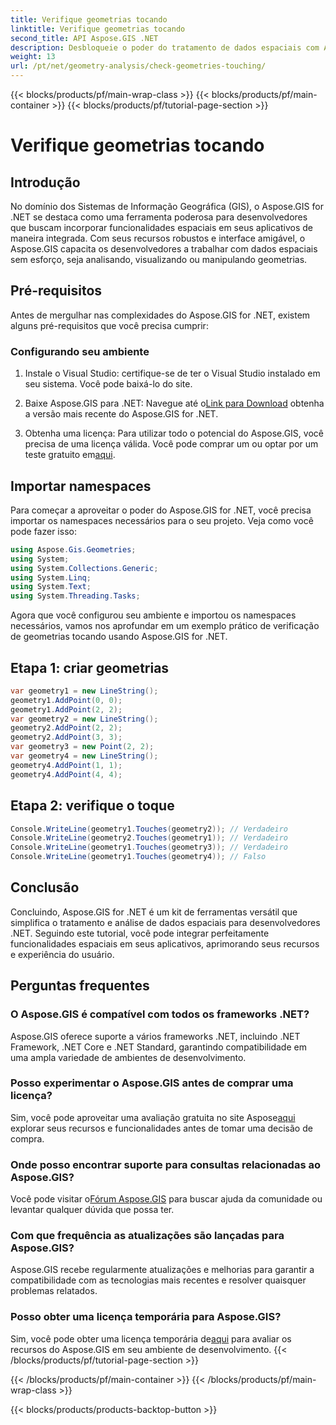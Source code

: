 ```yaml
---
title: Verifique geometrias tocando
linktitle: Verifique geometrias tocando
second_title: API Aspose.GIS .NET
description: Desbloqueie o poder do tratamento de dados espaciais com Aspose.GIS for .NET. Integre perfeitamente funcionalidades espaciais em seus aplicativos com este versátil kit de ferramentas.
weight: 13
url: /pt/net/geometry-analysis/check-geometries-touching/
---
```


{{< blocks/products/pf/main-wrap-class >}}
{{< blocks/products/pf/main-container >}}
{{< blocks/products/pf/tutorial-page-section >}}

# Verifique geometrias tocando

## Introdução
No domínio dos Sistemas de Informação Geográfica (GIS), o Aspose.GIS for .NET se destaca como uma ferramenta poderosa para desenvolvedores que buscam incorporar funcionalidades espaciais em seus aplicativos de maneira integrada. Com seus recursos robustos e interface amigável, o Aspose.GIS capacita os desenvolvedores a trabalhar com dados espaciais sem esforço, seja analisando, visualizando ou manipulando geometrias.
## Pré-requisitos
Antes de mergulhar nas complexidades do Aspose.GIS for .NET, existem alguns pré-requisitos que você precisa cumprir:
### Configurando seu ambiente
1. Instale o Visual Studio: certifique-se de ter o Visual Studio instalado em seu sistema. Você pode baixá-lo do site.
   
2.  Baixe Aspose.GIS para .NET: Navegue até o[Link para Download](https://releases.aspose.com/gis/net/) obtenha a versão mais recente do Aspose.GIS for .NET.
3.  Obtenha uma licença: Para utilizar todo o potencial do Aspose.GIS, você precisa de uma licença válida. Você pode comprar um ou optar por um teste gratuito em[aqui](https://releases.aspose.com/).

## Importar namespaces
Para começar a aproveitar o poder do Aspose.GIS for .NET, você precisa importar os namespaces necessários para o seu projeto. Veja como você pode fazer isso:

```csharp
using Aspose.Gis.Geometries;
using System;
using System.Collections.Generic;
using System.Linq;
using System.Text;
using System.Threading.Tasks;
```

Agora que você configurou seu ambiente e importou os namespaces necessários, vamos nos aprofundar em um exemplo prático de verificação de geometrias tocando usando Aspose.GIS for .NET.
## Etapa 1: criar geometrias
```csharp
var geometry1 = new LineString();
geometry1.AddPoint(0, 0);
geometry1.AddPoint(2, 2);
var geometry2 = new LineString();
geometry2.AddPoint(2, 2);
geometry2.AddPoint(3, 3);
var geometry3 = new Point(2, 2);
var geometry4 = new LineString();
geometry4.AddPoint(1, 1);
geometry4.AddPoint(4, 4);
```
## Etapa 2: verifique o toque
```csharp
Console.WriteLine(geometry1.Touches(geometry2)); // Verdadeiro
Console.WriteLine(geometry2.Touches(geometry1)); // Verdadeiro
Console.WriteLine(geometry1.Touches(geometry3)); // Verdadeiro
Console.WriteLine(geometry1.Touches(geometry4)); // Falso
```

## Conclusão
Concluindo, Aspose.GIS for .NET é um kit de ferramentas versátil que simplifica o tratamento e análise de dados espaciais para desenvolvedores .NET. Seguindo este tutorial, você pode integrar perfeitamente funcionalidades espaciais em seus aplicativos, aprimorando seus recursos e experiência do usuário.
## Perguntas frequentes
### O Aspose.GIS é compatível com todos os frameworks .NET?
Aspose.GIS oferece suporte a vários frameworks .NET, incluindo .NET Framework, .NET Core e .NET Standard, garantindo compatibilidade em uma ampla variedade de ambientes de desenvolvimento.
### Posso experimentar o Aspose.GIS antes de comprar uma licença?
 Sim, você pode aproveitar uma avaliação gratuita no site Aspose[aqui](https://purchase.aspose.com/temporary-license/) explorar seus recursos e funcionalidades antes de tomar uma decisão de compra.
### Onde posso encontrar suporte para consultas relacionadas ao Aspose.GIS?
 Você pode visitar o[Fórum Aspose.GIS](https://forum.aspose.com/c/gis/33) para buscar ajuda da comunidade ou levantar qualquer dúvida que possa ter.
### Com que frequência as atualizações são lançadas para Aspose.GIS?
Aspose.GIS recebe regularmente atualizações e melhorias para garantir a compatibilidade com as tecnologias mais recentes e resolver quaisquer problemas relatados.
### Posso obter uma licença temporária para Aspose.GIS?
 Sim, você pode obter uma licença temporária de[aqui](https://purchase.aspose.com/temporary-license/) para avaliar os recursos do Aspose.GIS em seu ambiente de desenvolvimento.
{{< /blocks/products/pf/tutorial-page-section >}}

{{< /blocks/products/pf/main-container >}}
{{< /blocks/products/pf/main-wrap-class >}}

{{< blocks/products/products-backtop-button >}}
